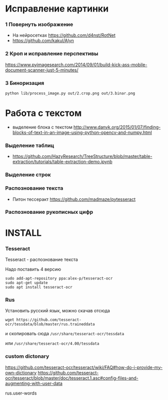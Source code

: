 # Исправление картинки

### 1 Повернуть изображение

* На нейросетках https://github.com/d4nst/RotNet
* https://github.com/kakul/Alyn

### 2 Кроп и исправление перспективы

https://www.pyimagesearch.com/2014/09/01/build-kick-ass-mobile-document-scanner-just-5-minutes/

### 3 Биноризация

`python lib/process_image.py out/2.crop.png out/3.binar.png`

# Работа с текстом

* выделение блока с текстом http://www.danvk.org/2015/01/07/finding-blocks-of-text-in-an-image-using-python-opencv-and-numpy.html

### Выделение таблиц

* https://github.com/HazyResearch/TreeStructure/blob/master/table-extraction/tutorials/table-extraction-demo.ipynb

### Выделение строк

### Распознование текста

* Питон тессеракт https://github.com/madmaze/pytesseract

### Распознование рукописных цифр


# INSTALL

### Tesseract
Tesseract - распознование текста

Надо поставить 4 версию

```
sudo add-apt-repository ppa:alex-p/tesseract-ocr
sudo apt-get update
sudo apt install tesseract-ocr
```

### Rus
Установить русский язык, можно скачав отсюда

`wget https://github.com/tesseract-ocr/tessdata/blob/master/rus.traineddata`

и скопировать сюда `/usr/share/tesseract-ocr/tessdata`

или `/usr/share/tesseract-ocr/4.00/tessdata`

### custom dictonary

https://github.com/tesseract-ocr/tesseract/wiki/FAQ#how-do-i-provide-my-own-dictionary
https://github.com/tesseract-ocr/tesseract/blob/master/doc/tesseract.1.asc#config-files-and-augmenting-with-user-data

rus.user-words
